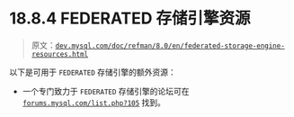 # 18.8.4 **FEDERATED** 存储引擎资源

> 原文：[`dev.mysql.com/doc/refman/8.0/en/federated-storage-engine-resources.html`](https://dev.mysql.com/doc/refman/8.0/en/federated-storage-engine-resources.html)

以下是可用于 `FEDERATED` 存储引擎的额外资源：

+   一个专门致力于 `FEDERATED` 存储引擎的论坛可在 [`forums.mysql.com/list.php?105`](https://forums.mysql.com/list.php?105) 找到。
